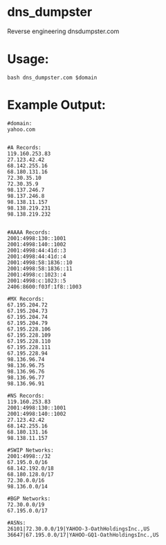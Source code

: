 # dns_dumpster
Reverse engineering dnsdumpster.com

# Usage:

`bash dns_dumpster.com $domain`

# Example Output:

    #domain:
    yahoo.com


    #A Records:
    119.160.253.83
    27.123.42.42
    68.142.255.16
    68.180.131.16
    72.30.35.10
    72.30.35.9
    98.137.246.7
    98.137.246.8
    98.138.11.157
    98.138.219.231
    98.138.219.232


    #AAAA Records:
    2001:4998:130::1001
    2001:4998:140::1002
    2001:4998:44:41d::3
    2001:4998:44:41d::4
    2001:4998:58:1836::10
    2001:4998:58:1836::11
    2001:4998:c:1023::4
    2001:4998:c:1023::5
    2406:8600:f03f:1f8::1003

    #MX Records:
    67.195.204.72
    67.195.204.73
    67.195.204.74
    67.195.204.79
    67.195.228.106
    67.195.228.109
    67.195.228.110
    67.195.228.111
    67.195.228.94
    98.136.96.74
    98.136.96.75
    98.136.96.76
    98.136.96.77
    98.136.96.91

    #NS Records:
    119.160.253.83
    2001:4998:130::1001
    2001:4998:140::1002
    27.123.42.42
    68.142.255.16
    68.180.131.16
    98.138.11.157

    #SWIP Networks: 
    2001:4998::/32
    67.195.0.0/16
    68.142.192.0/18
    68.180.128.0/17
    72.30.0.0/16
    98.136.0.0/14

    #BGP Networks:
    72.30.0.0/19
    67.195.0.0/17

    #ASNs:
    26101|72.30.0.0/19|YAHOO-3-OathHoldingsInc.,US
    36647|67.195.0.0/17|YAHOO-GQ1-OathHoldingsInc.,US

